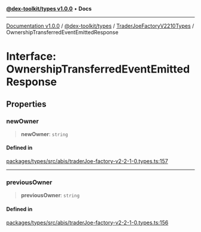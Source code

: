 [**@dex-toolkit/types v1.0.0**](../../../README.md) • **Docs**

***

[Documentation v1.0.0](../../../../../packages.md) / [@dex-toolkit/types](../../../README.md) / [TraderJoeFactoryV2210Types](../README.md) / OwnershipTransferredEventEmittedResponse

# Interface: OwnershipTransferredEventEmittedResponse

## Properties

### newOwner

> **newOwner**: `string`

#### Defined in

[packages/types/src/abis/traderJoe-factory-v2-2-1-0.types.ts:157](https://github.com/niZmosis/dex-toolkit/blob/3d8b41b44787b30fbea5de3ab4737662ffb61bc8/packages/types/src/abis/traderJoe-factory-v2-2-1-0.types.ts#L157)

***

### previousOwner

> **previousOwner**: `string`

#### Defined in

[packages/types/src/abis/traderJoe-factory-v2-2-1-0.types.ts:156](https://github.com/niZmosis/dex-toolkit/blob/3d8b41b44787b30fbea5de3ab4737662ffb61bc8/packages/types/src/abis/traderJoe-factory-v2-2-1-0.types.ts#L156)
